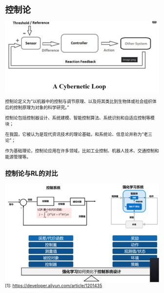 

<!--
 * @version:
 * @Author:  StevenJokess（蔡舒起） https://github.com/StevenJokess
 * @Date: 2023-04-14 02:08:42
 * @LastEditors:  StevenJokess（蔡舒起） https://github.com/StevenJokess
 * @LastEditTime: 2023-04-14 02:09:13
 * @Description:
 * @Help me: make friends by a867907127@gmail.com and help me get some “foreign” things or service I need in life; 如有帮助，请赞助，失业3年了。![支付宝收款码](https://github.com/StevenJokess/d2rl/blob/master/img/%E6%94%B6.jpg)
 * @TODO::
 * @Reference:
-->
# 控制论

![控制论图](../../img/control_theory.png)

控制论定义为“以机器中的控制与调节原理、以及将其类比到生物体或社会组织体后的控制原理为对象的科学研究。”

控制论包括控制器设计、系统建模、智能控制算法、系统识别和自适应控制等模块；

在我国，它被认为是现代资讯技术的理论基础，和系统论、信息论并称为“老三论”；

作为基础理论，控制论应用在许多领域，比如工业控制、机器人技术、交通控制和能源管理等。

## 控制论与RL的对比

![控制论与RL](../../img/control_VS_RL.png)
[1]: https://developer.aliyun.com/article/1201435
